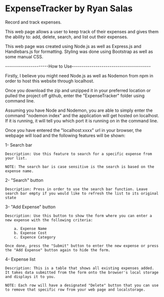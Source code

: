 # ExpenseTracker by Ryan Salas
Record and track expenses.

This web page allows a user to keep track of their expenses and gives them the ability to: add, delete, search, and list out their expenses.

This web page was created using Node.js as well as Express.js and Handlebars.js for formatting. Styling was done using Bootstrap as well as some manual CSS.

----------------------How to Use----------------------------------------

Firstly, I believe you might need Node.js as well as Nodemon from npm in order to host this website through localhost.

Once you download the zip and unzipped it in your preferred location or pulled the project off github, enter the "ExpenseTracker" folder using command line. 

Assuming you have Node and Nodemon, you are able to simply enter the command "nodemon index" and the application will get hosted on localhost. If it is running, it will tell you which port it is running on in the command line.

Once you have entered the "localhost:xxxx" url in your browser, the webpage will load and the following features will be shown:

1- Search bar

    Description: Use this feature to search for a specific expense from your list. 

    NOTE: The search bar is case sensitive is the search is based on the expense name.

2- "Search" button

    Description: Press in order to use the search bar function. Leave search bar empty if you would like to refresh the list to its original state

3- "Add Expense" button

    Description: Use this button to show the form where you can enter a new expense with the following criteria:

        a. Expense Name
        b. Expense Cost
        c. Expence Category

    Once done, press the "Submit" button to enter the new expense or press the "Add Expense" button again to hide the form.

4- Expense list

    Description: This is a table that shows all existing expenses added. It takes data submitted from the form onto the browser's local storage and displays it to you.

    NOTE: Each row will have a designated "Delete" button that you can use to remove that specific row from your web page and localstorage.

